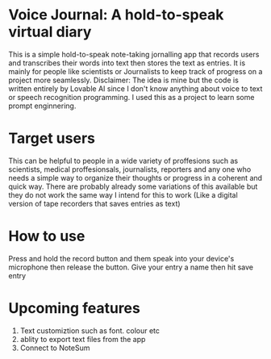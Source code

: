 <h1> Voice Journal: A hold-to-speak virtual diary</h1> 
  
This is a simple hold-to-speak note-taking jornalling app that records users and transcribes their words into text then stores the text as entries. It is mainly for people like scientists or Journalists to 
keep track of progress on a project more seamlessly. Disclaimer: The idea is mine but the code is written entirely by Lovable AI since I don't know anything about voice to text or speech recognition programming. 
I used this as a project to learn some prompt enginnering.

<h1>Target users</h1>
  
This can be helpful to people in a wide variety of proffesions such as scientists, medical proffesionsals, journalists, reporters and any one who needs a simple way to organize their thoughts or progress in a 
coherent and quick way. There are probably already some variations of this available but they do not work the same way I intend for this to work (Like a digital version of tape recorders that saves entries as text)

<h1>How to use</h1>
  
Press and hold the record button and them speak into your device's microphone then release the button. Give your entry a name then hit save entry

<h1>Upcoming features</h1>
  
1. Text customiztion such as font. colour etc
2. ablity to export text files from the app 
3. Connect to NoteSum
